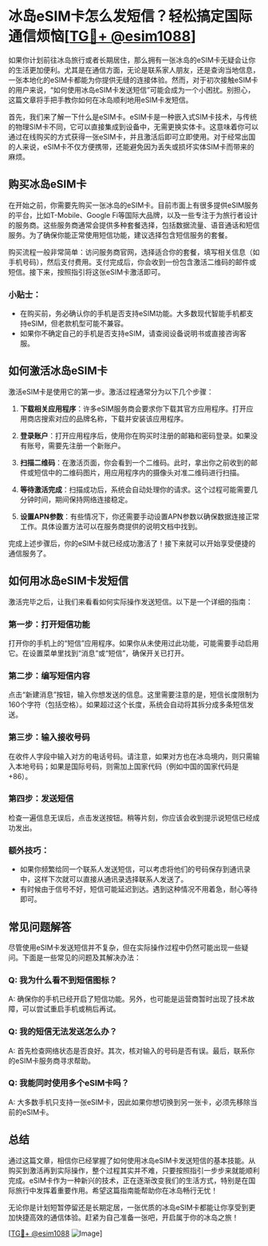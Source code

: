 # 冰岛eSIM卡怎么发短信？轻松搞定国际通信烦恼[[TG💪+ @esim1088](https://t.me/s/esim1088)]

如果你计划前往冰岛旅行或者长期居住，那么拥有一张冰岛的eSIM卡无疑会让你的生活更加便利。尤其是在通信方面，无论是联系家人朋友，还是查询当地信息，一张本地化的eSIM卡都能为你提供无缝的连接体验。然而，对于初次接触eSIM卡的用户来说，“如何使用冰岛eSIM卡发送短信”可能会成为一个小困扰。别担心，这篇文章将手把手教你如何在冰岛顺利地用eSIM卡发短信。

首先，我们来了解一下什么是eSIM卡。eSIM卡是一种嵌入式SIM卡技术，与传统的物理SIM卡不同，它可以直接集成到设备中，无需更换实体卡。这意味着你可以通过在线购买的方式获得一张eSIM卡，并且激活后即可立即使用。对于经常出国的人来说，eSIM卡不仅方便携带，还能避免因为丢失或损坏实体SIM卡而带来的麻烦。

## 购买冰岛eSIM卡

在开始之前，你需要先购买一张冰岛的eSIM卡。目前市面上有很多提供eSIM服务的平台，比如T-Mobile、Google Fi等国际大品牌，以及一些专注于为旅行者设计的服务商。这些服务商通常会提供多种套餐选择，包括数据流量、语音通话和短信服务。为了确保你能正常使用短信功能，建议选择包含短信服务的套餐。

购买流程一般非常简单：访问服务商官网，选择适合你的套餐，填写相关信息（如手机号码），然后支付费用。支付完成后，你会收到一份包含激活二维码的邮件或短信。接下来，按照指引将这张eSIM卡激活即可。

### 小贴士：
- 在购买前，务必确认你的手机是否支持eSIM功能。大多数现代智能手机都支持eSIM，但老款机型可能不兼容。
- 如果你不确定自己的手机是否支持eSIM，请查阅设备说明书或直接咨询客服。

## 如何激活冰岛eSIM卡

激活eSIM卡是使用它的第一步。激活过程通常分为以下几个步骤：

1. **下载相关应用程序**：许多eSIM服务商会要求你下载其官方应用程序。打开应用商店搜索对应的品牌名称，下载并安装该应用程序。

2. **登录账户**：打开应用程序后，使用你在购买时注册的邮箱和密码登录。如果没有账号，需要先注册一个新账户。

3. **扫描二维码**：在激活页面，你会看到一个二维码。此时，拿出你之前收到的邮件或短信中的二维码图片，用应用程序内的摄像头对准二维码进行扫描。

4. **等待激活完成**：扫描成功后，系统会自动处理你的请求。这个过程可能需要几分钟时间，期间保持网络连接稳定。

5. **设置APN参数**：有些情况下，你还需要手动设置APN参数以确保数据连接正常工作。具体设置方法可以在服务商提供的说明文档中找到。

完成上述步骤后，你的eSIM卡就已经成功激活了！接下来就可以开始享受便捷的通信服务了。

## 如何用冰岛eSIM卡发短信

激活完毕之后，让我们来看看如何实际操作发送短信。以下是一个详细的指南：

### 第一步：打开短信功能
打开你的手机上的“短信”应用程序。如果你从未使用过此功能，可能需要手动启用它。在设置菜单里找到“消息”或“短信”，确保开关已打开。

### 第二步：编写短信内容
点击“新建消息”按钮，输入你想发送的信息。这里需要注意的是，短信长度限制为160个字符（包括空格）。如果超过这个长度，系统会自动将其拆分成多条短信发送。

### 第三步：输入接收号码
在收件人字段中输入对方的电话号码。请注意，如果对方也在冰岛境内，则只需输入本地号码；如果是国际号码，则需加上国家代码（例如中国的国家代码是+86）。

### 第四步：发送短信
检查一遍信息无误后，点击发送按钮。稍等片刻，你应该会收到提示说短信已经成功发出。

### 额外技巧：
- 如果你频繁给同一个联系人发送短信，可以考虑将他们的号码保存到通讯录中，这样下次就可以直接从通讯录选择联系人发送了。
- 有时候由于信号不好，短信可能延迟到达。遇到这种情况不用着急，耐心等待即可。

## 常见问题解答

尽管使用eSIM卡发送短信并不复杂，但在实际操作过程中仍然可能出现一些疑问。下面是一些常见的问题及其解决办法：

### Q: 我为什么看不到短信图标？
A: 确保你的手机已经开启了短信功能。另外，也可能是运营商暂时出现了技术故障，可以尝试重启手机或稍后再试。

### Q: 我的短信无法发送怎么办？
A: 首先检查网络状态是否良好。其次，核对输入的号码是否有误。最后，联系你的eSIM卡服务商寻求帮助。

### Q: 我能同时使用多个eSIM卡吗？
A: 大多数手机只支持一张eSIM卡，因此如果你想切换到另一张卡，必须先移除当前的eSIM卡。

## 总结

通过这篇文章，相信你已经掌握了如何使用冰岛eSIM卡发送短信的基本技能。从购买到激活再到实际操作，整个过程其实并不难，只要按照指引一步步来就能顺利完成。eSIM卡作为一种新兴的技术，正在逐渐改变我们的生活方式，特别是在国际旅行中发挥着重要作用。希望这篇指南能帮助你在冰岛畅行无忧！

无论你是计划短暂停留还是长期定居，一张优质的冰岛eSIM卡都能让你享受到更加快捷高效的通信体验。赶紧为自己准备一张吧，开启属于你的冰岛之旅！

[[TG💪+ @esim1088](https://t.me/s/esim1088) ![Image](https://i.postimg.cc/4NQfJmqS/Snipaste-2025-05-13-00-14-12.png)]